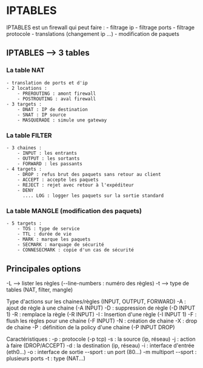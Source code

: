 # IPTABLES

IPTABLES est un firewall qui peut faire :
	- filtrage ip
	- filtrage ports
	- filtrage protocole
	- translations (changement ip ...)
	- modification de paquets
	
## IPTABLES --> 3 tables  

### La table NAT 
	- translation de ports et d'ip
	- 2 locations :
		- PREROUTING : amont firewall
		- POSTROUTING : aval firewall
	- 3 targets :
		- DNAT : IP de destination
		- SNAT : IP source
		- MASQUERADE : simule une gateway
		
### La table FILTER 
	- 3 chaines :
		- INPUT : les entrants
		- OUTPUT : les sortants
		- FORWARD : les passants
	- 4 targets :
		- DROP : refus brut des paquets sans retour au client
		- ACCEPT : accepte les paquets
		- REJECT : rejet avec retour à l'expéditeur
		- DENY
		  .... LOG : logger les paquets sur la sortie standard
		  
### La table MANGLE (modification des paquets)
	- 5 targets :
		- TOS : type de service
		- TTL : durée de vie
		- MARK : marque les paquets
		- SECMARK : marquage de sécurité
		- CONNESECMARK : copie d'un cas de sécurité
		
## Principales options

-L --> lister les règles (--line-numbers : numéro des règles)
-t --> type de tables (NAT, filter, mangle)

Type d'actions sur les chaines/règles (INPUT, OUTPUT, FORWARD)
	-A : ajout de règle à une chaine (-A INPUT)
	-D : suppression de règle (-D INPUT 1)
	-R : remplace la règle (-R INPUT)
	-I : Insertion d'une règle (-I INPUT 1)
	-F : flush les règles pour une chaine (-F INPUT)
	-N : création de chaine
	-X : drop de chaine
	-P : définition de la policy d'une chaine (-P INPUT DROP)
	
Caractéristiques :
	-p : protocole (-p tcp)
	-s : la source (ip, réseau)
	-j : action à faire (DROP/ACCEPT)
	-d : la destination (ip, réseau)
	-i : interface d'entrée (eth0...)
	-o : interface de sortie
	--sport <port> : un port (80...)
	-m multiport --sport <ports> : plusieurs ports
	-t : type (NAT...)
